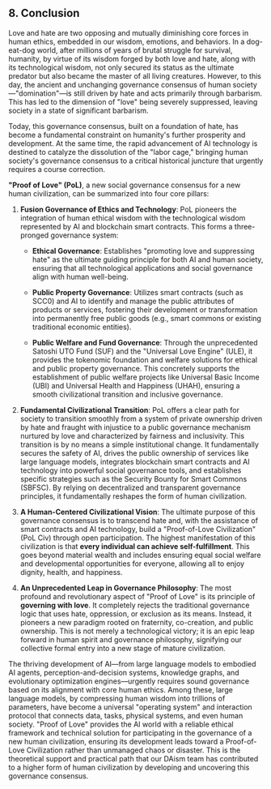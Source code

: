 ## 8. Conclusion

Love and hate are two opposing and mutually diminishing core forces in human ethics, embedded in our wisdom, emotions, and behaviors. In a dog-eat-dog world, after millions of years of brutal struggle for survival, humanity, by virtue of its wisdom forged by both love and hate, along with its technological wisdom, not only secured its status as the ultimate predator but also became the master of all living creatures. However, to this day, the ancient and unchanging governance consensus of human society—"domination"—is still driven by hate and acts primarily through barbarism. This has led to the dimension of "love" being severely suppressed, leaving society in a state of significant barbarism.

Today, this governance consensus, built on a foundation of hate, has become a fundamental constraint on humanity's further prosperity and development. At the same time, the rapid advancement of AI technology is destined to catalyze the dissolution of the "labor cage," bringing human society's governance consensus to a critical historical juncture that urgently requires a course correction.

**"Proof of Love" (PoL)**, a new social governance consensus for a new human civilization, can be summarized into four core pillars:

1. **Fusion Governance of Ethics and Technology**: PoL pioneers the integration of human ethical wisdom with the technological wisdom represented by AI and blockchain smart contracts. This forms a three-pronged governance system:
    
    - **Ethical Governance**: Establishes "promoting love and suppressing hate" as the ultimate guiding principle for both AI and human society, ensuring that all technological applications and social governance align with human well-being.
        
    - **Public Property Governance**: Utilizes smart contracts (such as SCC0) and AI to identify and manage the public attributes of products or services, fostering their development or transformation into permanently free public goods (e.g., smart commons or existing traditional economic entities).
        
    - **Public Welfare and Fund Governance**: Through the unprecedented Satoshi UTO Fund (SUF) and the "Universal Love Engine" (ULE), it provides the tokenomic foundation and welfare solutions for ethical and public property governance. This concretely supports the establishment of public welfare projects like Universal Basic Income (UBI) and Universal Health and Happiness (UHAH), ensuring a smooth civilizational transition and inclusive governance.
        
2. **Fundamental Civilizational Transition**: PoL offers a clear path for society to transition smoothly from a system of private ownership driven by hate and fraught with injustice to a public governance mechanism nurtured by love and characterized by fairness and inclusivity. This transition is by no means a simple institutional change. It fundamentally secures the safety of AI, drives the public ownership of services like large language models, integrates blockchain smart contracts and AI technology into powerful social governance tools, and establishes specific strategies such as the Security Bounty for Smart Commons (SBFSC). By relying on decentralized and transparent governance principles, it fundamentally reshapes the form of human civilization.
    
3. **A Human-Centered Civilizational Vision**: The ultimate purpose of this governance consensus is to transcend hate and, with the assistance of smart contracts and AI technology, build a "Proof-of-Love Civilization" (PoL Civ) through open participation. The highest manifestation of this civilization is that **every individual can achieve self-fulfillment**. This goes beyond material wealth and includes ensuring equal social welfare and developmental opportunities for everyone, allowing all to enjoy dignity, health, and happiness.
    
4. **An Unprecedented Leap in Governance Philosophy**: The most profound and revolutionary aspect of "Proof of Love" is its principle of **governing with love**. It completely rejects the traditional governance logic that uses hate, oppression, or exclusion as its means. Instead, it pioneers a new paradigm rooted on fraternity, co-creation, and public ownership. This is not merely a technological victory; it is an epic leap forward in human spirit and governance philosophy, signifying our collective formal entry into a new stage of mature civilization.
    

The thriving development of AI—from large language models to embodied AI agents, perception-and-decision systems, knowledge graphs, and evolutionary optimization engines—urgently requires sound governance based on its alignment with core human ethics. Among these, large language models, by compressing human wisdom into trillions of parameters, have become a universal "operating system" and interaction protocol that connects data, tasks, physical systems, and even human society. "Proof of Love" provides the AI world with a reliable ethical framework and technical solution for participating in the governance of a new human civilization, ensuring its development leads toward a Proof-of-Love Civilization rather than unmanaged chaos or disaster. This is the theoretical support and practical path that our DAism team has contributed to a higher form of human civilization by developing and uncovering this governance consensus.
